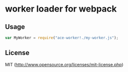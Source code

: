 # worker loader for webpack

## Usage

``` javascript
var MyWorker = require("ace-worker!./my-worker.js");

```

## License

MIT (http://www.opensource.org/licenses/mit-license.php)

